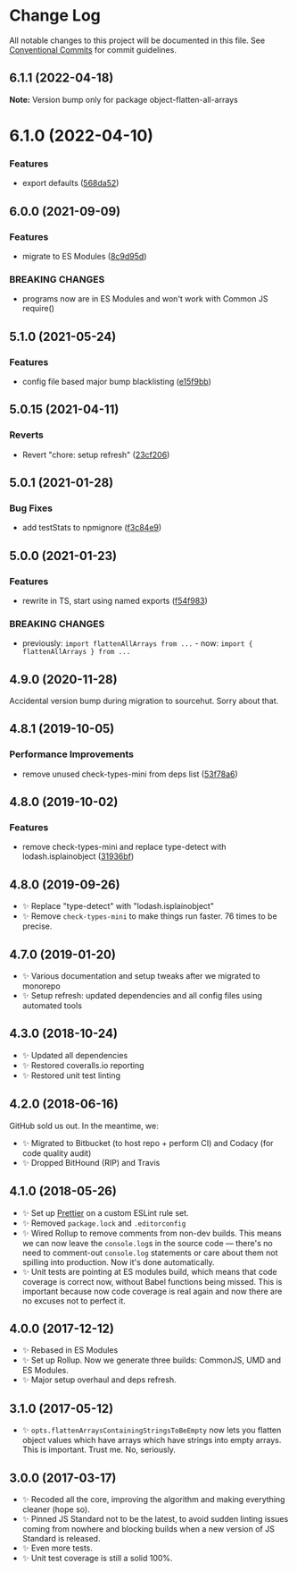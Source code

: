 # Change Log

All notable changes to this project will be documented in this file.
See [Conventional Commits](https://conventionalcommits.org) for commit guidelines.

## 6.1.1 (2022-04-18)

**Note:** Version bump only for package object-flatten-all-arrays





# 6.1.0 (2022-04-10)

### Features

- export defaults ([568da52](https://github.com/codsen/codsen/commit/568da524193b86dda2a197cd42e0c6e49ba405be))

## 6.0.0 (2021-09-09)

### Features

- migrate to ES Modules ([8c9d95d](https://github.com/codsen/codsen/commit/8c9d95d5dea0b769c2f070397141918a4893d575))

### BREAKING CHANGES

- programs now are in ES Modules and won't work with Common JS require()

## 5.1.0 (2021-05-24)

### Features

- config file based major bump blacklisting ([e15f9bb](https://github.com/codsen/codsen/commit/e15f9bba1c4fd5f847ac28b3f38fa6ee633f5dca))

## 5.0.15 (2021-04-11)

### Reverts

- Revert "chore: setup refresh" ([23cf206](https://github.com/codsen/codsen/commit/23cf206970a087ff0fa04e61f94d919f59ab3881))

## 5.0.1 (2021-01-28)

### Bug Fixes

- add testStats to npmignore ([f3c84e9](https://github.com/codsen/codsen/commit/f3c84e95afc5514214312f913692d85b2e12eb29))

## 5.0.0 (2021-01-23)

### Features

- rewrite in TS, start using named exports ([f54f983](https://github.com/codsen/codsen/commit/f54f9837576d30d21610ff4c073407b2215b7bad))

### BREAKING CHANGES

- previously: `import flattenAllArrays from ...` - now: `import { flattenAllArrays } from ...`

## 4.9.0 (2020-11-28)

Accidental version bump during migration to sourcehut. Sorry about that.

## 4.8.1 (2019-10-05)

### Performance Improvements

- remove unused check-types-mini from deps list ([53f78a6](https://gitlab.com/codsen/codsen/commit/53f78a6))

## 4.8.0 (2019-10-02)

### Features

- remove check-types-mini and replace type-detect with lodash.isplainobject ([31936bf](https://gitlab.com/codsen/codsen/commit/31936bf))

## 4.8.0 (2019-09-26)

- ✨ Replace "type-detect" with "lodash.isplainobject"
- ✨ Remove `check-types-mini` to make things run faster. 76 times to be precise.

## 4.7.0 (2019-01-20)

- ✨ Various documentation and setup tweaks after we migrated to monorepo
- ✨ Setup refresh: updated dependencies and all config files using automated tools

## 4.3.0 (2018-10-24)

- ✨ Updated all dependencies
- ✨ Restored coveralls.io reporting
- ✨ Restored unit test linting

## 4.2.0 (2018-06-16)

GitHub sold us out. In the meantime, we:

- ✨ Migrated to Bitbucket (to host repo + perform CI) and Codacy (for code quality audit)
- ✨ Dropped BitHound (RIP) and Travis

## 4.1.0 (2018-05-26)

- ✨ Set up [Prettier](https://prettier.io) on a custom ESLint rule set.
- ✨ Removed `package.lock` and `.editorconfig`
- ✨ Wired Rollup to remove comments from non-dev builds. This means we can now leave the `console.log`s in the source code — there's no need to comment-out `console.log` statements or care about them not spilling into production. Now it's done automatically.
- ✨ Unit tests are pointing at ES modules build, which means that code coverage is correct now, without Babel functions being missed. This is important because now code coverage is real again and now there are no excuses not to perfect it.

## 4.0.0 (2017-12-12)

- ✨ Rebased in ES Modules
- ✨ Set up Rollup. Now we generate three builds: CommonJS, UMD and ES Modules.
- ✨ Major setup overhaul and deps refresh.

## 3.1.0 (2017-05-12)

- ✨ `opts.flattenArraysContainingStringsToBeEmpty` now lets you flatten object values which have arrays which have strings into empty arrays. This is important. Trust me. No, seriously.

## 3.0.0 (2017-03-17)

- ✨ Recoded all the core, improving the algorithm and making everything cleaner (hope so).
- ✨ Pinned JS Standard not to be the latest, to avoid sudden linting issues coming from nowhere and blocking builds when a new version of JS Standard is released.
- ✨ Even more tests.
- ✨ Unit test coverage is still a solid 100%.
